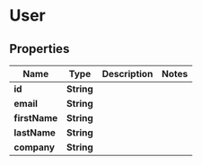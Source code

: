 

# User


## Properties

| Name | Type | Description | Notes |
|------------ | ------------- | ------------- | -------------|
|**id** | **String** |  |  |
|**email** | **String** |  |  |
|**firstName** | **String** |  |  |
|**lastName** | **String** |  |  |
|**company** | **String** |  |  |



